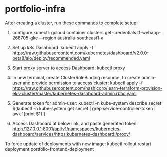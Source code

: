 # portfolio-infra

After creating a cluster, run these commands to complete setup:

1. configure kubectl: gcloud container clusters get-credentials tf-webapp-268705-gke --region australia-southeast1-a

2) Set up k8s Dashboard:
   kubectl apply -f https://raw.githubusercontent.com/kubernetes/dashboard/v2.0.0-beta8/aio/deploy/recommended.yaml

3) Start proxy server to access Dashboard:
   kubectl proxy

4) In new terminal, create ClusterRoleBinding resource, to create admin-user and provide permission to access cluster:
   kubectl apply -f https://raw.githubusercontent.com/hashicorp/learn-terraform-provision-eks-cluster/master/kubernetes-dashboard-admin.rbac.yaml

5) Generate token for admin-user:
   kubectl -n kube-system describe secret $(kubectl -n kube-system get secret | grep service-controller-token | awk '{print $1}')

6) Access Dashboard at below link, and paste generated token:
   http://127.0.0.1:8001/api/v1/namespaces/kubernetes-dashboard/services/https:kubernetes-dashboard:/proxy/

To force update of deployments with new image:
kubectl rollout restart deployment portfolio-frontend-deployment
